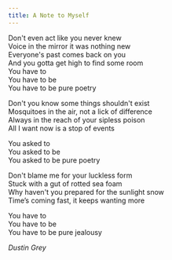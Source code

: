 ```yaml
---
title: A Note to Myself
---
```


Don't even act like you never knew  
Voice in the mirror it was nothing new  
Everyone's past comes back on you  
And you gotta get high to find some room  
You have to  
You have to be  
You have to be pure poetry  

Don't you know some things shouldn't exist  
Mosquitoes in the air, not a lick of difference  
Always in the reach of your sipless poison  
All I want now is a stop of events  

You asked to  
You asked to be  
You asked to be pure poetry  

Don't blame me for your luckless form  
Stuck with a gut of rotted sea foam  
Why haven't you prepared for the sunlight snow  
Time’s coming fast, it keeps wanting more  

You have to  
You have to be  
You have to be pure jealousy  

*Dustin Grey*
